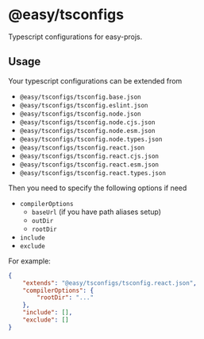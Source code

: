 # @easy/tsconfigs

Typescript configurations for easy-projs.

## Usage

Your typescript configurations can be extended from
- `@easy/tsconfigs/tsconfig.base.json`
- `@easy/tsconfigs/tsconfig.eslint.json`
- `@easy/tsconfigs/tsconfig.node.json`
- `@easy/tsconfigs/tsconfig.node.cjs.json`
- `@easy/tsconfigs/tsconfig.node.esm.json`
- `@easy/tsconfigs/tsconfig.node.types.json`
- `@easy/tsconfigs/tsconfig.react.json`
- `@easy/tsconfigs/tsconfig.react.cjs.json`
- `@easy/tsconfigs/tsconfig.react.esm.json`
- `@easy/tsconfigs/tsconfig.react.types.json`

Then you need to specify the following options if need
- `compilerOptions`
  - `baseUrl` (if you have path aliases setup)
  - `outDir`
  - `rootDir`
- `include`
- `exclude`

For example:

```json
{
    "extends": "@easy/tsconfigs/tsconfig.react.json",
    "compilerOptions": {
        "rootDir": "..."
    },
    "include": [],
    "exclude": []
}
```
